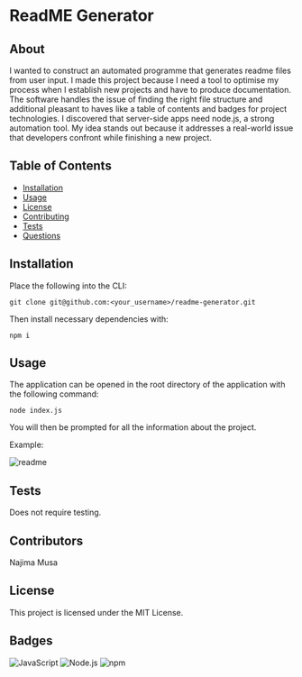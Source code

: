 # ReadME Generator

## About
I wanted to construct an automated programme that generates readme files from user input. I made this project because I need a tool to optimise my process when I establish new projects and have to produce documentation. The software handles the issue of finding the right file structure and additional pleasant to haves like a table of contents and badges for project technologies. I discovered that server-side apps need node.js, a strong automation tool. My idea stands out because it addresses a real-world issue that developers confront while finishing a new project.

## Table of Contents
- [Installation](#installation)
- [Usage](#usage)
- [License](#license)
- [Contributing](#contributing)
- [Tests](#tests)
- [Questions](#questions)

## Installation
Place the following into the CLI:
```
git clone git@github.com:<your_username>/readme-generator.git
```
Then install necessary dependencies with:

```
npm i
```

## Usage

The application can be opened in the root directory of the application with the following command:

``` 
node index.js 
```
You will then be prompted for all the information about the project.

Example:

![readme](https://github.com/najmamusa/README-generator/assets/110435863/821446ed-638a-4d6e-a7ce-78c8e9f879eb)

## Tests
Does not require testing.

## Contributors
Najima Musa

## License
This project is licensed under the MIT License.

## Badges
![JavaScript](https://img.shields.io/badge/javascript-%23323330.svg?style=for-the-badge&logo=javascript&logoColor=%23F7DF1E)
![Node.js](https://img.shields.io/badge/node.js-%23339933.svg?style=for-the-badge&logo=node.js&logoColor=white)
![npm](https://img.shields.io/badge/npm-%23CB3837.svg?style=for-the-badge&logo=npm&logoColor=white)



